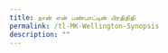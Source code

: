 ```yaml
---
title: நான் என் பண்பாட்டின் பிரதிநிதி
permalink: /tl-MK-Wellington-Synopsis
description: ""
---
```

